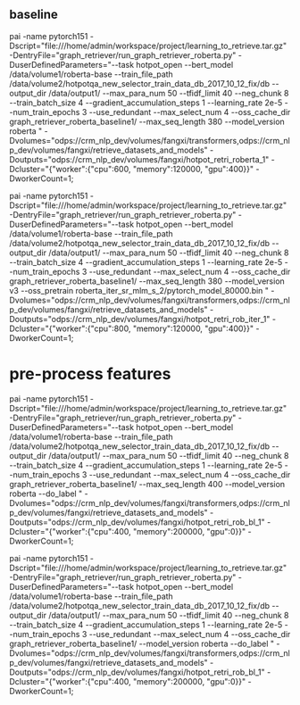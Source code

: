 


## baseline
pai -name pytorch151 
-Dscript="file:///home/admin/workspace/project/learning_to_retrieve.tar.gz" 
-DentryFile="graph_retriever/run_graph_retriever_roberta.py" 
-DuserDefinedParameters="--task hotpot_open --bert_model /data/volume1/roberta-base --train_file_path /data/volume2/hotpotqa_new_selector_train_data_db_2017_10_12_fix/db --output_dir /data/output1/ --max_para_num 50 --tfidf_limit 40 --neg_chunk 8 --train_batch_size 4 --gradient_accumulation_steps 1 --learning_rate 2e-5 --num_train_epochs 3 --use_redundant --max_select_num 4 --oss_cache_dir graph_retriever_roberta_baseline1/ --max_seq_length 380 --model_version roberta " 
-Dvolumes="odps://crm_nlp_dev/volumes/fangxi/transformers,odps://crm_nlp_dev/volumes/fangxi/retrieve_datasets_and_models" 
-Doutputs="odps://crm_nlp_dev/volumes/fangxi/hotpot_retri_roberta_1" -Dcluster="{\"worker\":{\"cpu\":600, \"memory\":120000, \"gpu\":400}}" 
-DworkerCount=1;

<!-- roberta + s/r pre-training -->
pai -name pytorch151 
-Dscript="file:///home/admin/workspace/project/learning_to_retrieve.tar.gz" 
-DentryFile="graph_retriever/run_graph_retriever_roberta.py" 
-DuserDefinedParameters="--task hotpot_open --bert_model /data/volume1/roberta-base --train_file_path /data/volume2/hotpotqa_new_selector_train_data_db_2017_10_12_fix/db --output_dir /data/output1/ --max_para_num 50 --tfidf_limit 40 --neg_chunk 8 --train_batch_size 4 --gradient_accumulation_steps 1 --learning_rate 2e-5 --num_train_epochs 3 --use_redundant --max_select_num 4 --oss_cache_dir graph_retriever_roberta_baseline1/ --max_seq_length 380 --model_version v3 --oss_pretrain roberta_iter_sr_mlm_s_2/pytorch_model_80000.bin " 
-Dvolumes="odps://crm_nlp_dev/volumes/fangxi/transformers,odps://crm_nlp_dev/volumes/fangxi/retrieve_datasets_and_models" 
-Doutputs="odps://crm_nlp_dev/volumes/fangxi/hotpot_retri_rob_iter_1" -Dcluster="{\"worker\":{\"cpu\":800, \"memory\":120000, \"gpu\":400}}" 
-DworkerCount=1;


# pre-process features
pai -name pytorch151 
-Dscript="file:///home/admin/workspace/project/learning_to_retrieve.tar.gz" 
-DentryFile="graph_retriever/run_graph_retriever_roberta.py" 
-DuserDefinedParameters="--task hotpot_open --bert_model /data/volume1/roberta-base --train_file_path /data/volume2/hotpotqa_new_selector_train_data_db_2017_10_12_fix/db --output_dir /data/output1/ --max_para_num 50 --tfidf_limit 40 --neg_chunk 8 --train_batch_size 4 --gradient_accumulation_steps 1 --learning_rate 2e-5 --num_train_epochs 3 --use_redundant --max_select_num 4 --oss_cache_dir graph_retriever_roberta_baseline1/ --max_seq_length 400 --model_version roberta --do_label " 
-Dvolumes="odps://crm_nlp_dev/volumes/fangxi/transformers,odps://crm_nlp_dev/volumes/fangxi/retrieve_datasets_and_models" 
-Doutputs="odps://crm_nlp_dev/volumes/fangxi/hotpot_retri_rob_bl_1" -Dcluster="{\"worker\":{\"cpu\":400, \"memory\":200000, \"gpu\":0}}" 
-DworkerCount=1;


pai -name pytorch151 
-Dscript="file:///home/admin/workspace/project/learning_to_retrieve.tar.gz" 
-DentryFile="graph_retriever/run_graph_retriever_roberta.py" 
-DuserDefinedParameters="--task hotpot_open --bert_model /data/volume1/roberta-base --train_file_path /data/volume2/hotpotqa_new_selector_train_data_db_2017_10_12_fix/db --output_dir /data/output1/ --max_para_num 50 --tfidf_limit 40 --neg_chunk 8 --train_batch_size 4 --gradient_accumulation_steps 1 --learning_rate 2e-5 --num_train_epochs 3 --use_redundant --max_select_num 4 --oss_cache_dir graph_retriever_roberta_baseline1/ --model_version roberta --do_label " 
-Dvolumes="odps://crm_nlp_dev/volumes/fangxi/transformers,odps://crm_nlp_dev/volumes/fangxi/retrieve_datasets_and_models" 
-Doutputs="odps://crm_nlp_dev/volumes/fangxi/hotpot_retri_rob_bl_1" -Dcluster="{\"worker\":{\"cpu\":400, \"memory\":200000, \"gpu\":0}}" 
-DworkerCount=1;
